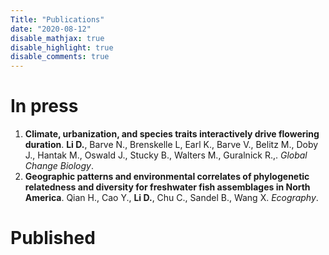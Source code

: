 ```yaml
---
Title: "Publications"
date: "2020-08-12"
disable_mathjax: true
disable_highlight: true
disable_comments: true
---
```

<center>
<a target="_blank" href="https://scholar.google.com/citations?user=0I2wXJQAAAAJ&hl=en"><i class="ai ai-google-scholar ai-2x"></i></a> 
<a target="_blank" href="https://www.researchgate.net/profile/Daijiang_Li"><i class="ai ai-researchgate ai-2x"></i></a> 
<a target="_blank" href="https://publons.com/a/719613/"><i class="ai ai-publons ai-2x"></i></a>
</center>

# In press

<ol>
<li> <b>Climate, urbanization, and species traits interactively drive flowering duration</b>. <b>Li D.</b>, Barve N., Brenskelle L, Earl K., Barve V., Belitz M., Doby J., Hantak M., Oswald J., Stucky B., Walters M., Guralnick R.,. <i>Global Change Biology</i>.</li>

<li> <b>Geographic patterns and environmental correlates of phylogenetic relatedness and diversity for freshwater fish assemblages in North America</b>. Qian H., Cao Y., <b>Li D.</b>, Chu C., Sandel B., Wang X. <i>Ecography</i>. <span class="doi link badge">
    <a href="https://onlinelibrary.wiley.com/doi/full/10.1111/ecog.05280" target="_blank" title="Text through DOI"><i class="ai ai-doi"></i></a>
</span> </li>
</ol>

# Published
